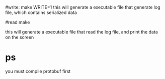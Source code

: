 #write:
make WRITE=1
this will generate a executable file that generate log file, which contains serialized data

#read
make

this will generate a executable file that read the log file, and print the data on the screen

# ps
you must compile protobuf first
